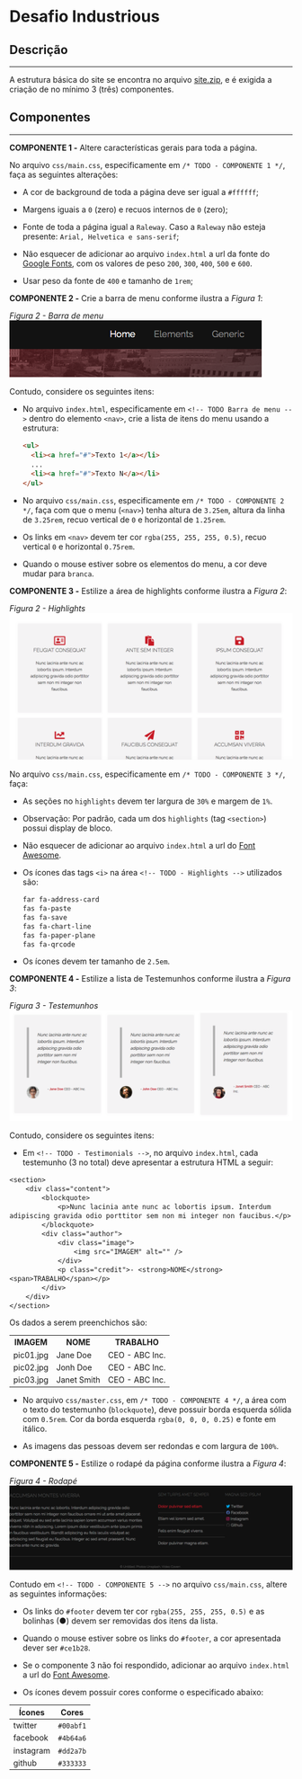 # Desafio Industrious

## Descrição
---

A estrutura básica do site se encontra no arquivo [site.zip](site.zip), e é exigida a criação de no mínimo 3 (três) componentes.

## Componentes
---

**COMPONENTE 1 -** Altere características gerais para toda a página.

No arquivo `css/main.css`, especificamente em `/* TODO - COMPONENTE 1 */`, faça as seguintes alterações:

* A cor de background de toda a página deve ser igual a `#ffffff`;

* Margens iguais a `0` (zero) e recuos internos de `0` (zero);

* Fonte de toda a página igual a `Raleway`. Caso a `Raleway` não esteja presente: `Arial, Helvetica e sans-serif`;

* Não esquecer de adicionar ao arquivo `index.html` a url da fonte do [Google Fonts](https://fonts.google.com/), com os valores de peso `200`, `300`, `400`, `500` e `600`.

* Usar peso da fonte de `400` e tamanho de `1rem`;

**COMPONENTE 2 -** Crie a barra de menu conforme ilustra a *Figura 1*: 

*Figura 2 - Barra de menu*<br>
![](assets/menu.png)

Contudo, considere os seguintes itens:

* No arquivo `index.html`, especificamente em `<!-- TODO Barra de menu -->` dentro do elemento `<nav>`, crie a lista de itens do menu usando a estrutura:

  ```html
  <ul>
    <li><a href="#">Texto 1</a></li>
    ...
    <li><a href="#">Texto N</a></li>
  </ul>
  ```

* No arquivo `css/main.css`, especificamente em `/* TODO - COMPONENTE 2 */`, faça com que o menu (`<nav>`) tenha altura de `3.25em`, altura da linha de `3.25rem`, recuo vertical de `0` e horizontal de `1.25rem`.

* Os links em `<nav>` devem ter cor `rgba(255, 255, 255, 0.5)`, recuo vertical `0` e horizontal `0.75rem`.

* Quando o mouse estiver sobre os elementos do menu, a cor deve mudar para `branca`.

**COMPONENTE 3 -** Estilize a área de highlights conforme ilustra a *Figura 2*:

*Figura 2 - Highlights*<br>
![](assets/highlights.png)

No arquivo `css/main.css`, especificamente em `/* TODO - COMPONENTE 3 */`, faça:

* As seções no `highlights` devem ter largura de `30%` e margem de `1%`.

* Observação: Por padrão, cada um dos `highlights` (tag `<section>`) possui display de bloco.

* Não esquecer de adicionar ao arquivo `index.html` a url do [Font Awesome](https://fontawesome.com).

* Os ícones das tags `<i>` na área `<!-- TODO - Highlights -->` utilizados são:

  ```
  far fa-address-card
  fas fa-paste
  fas fa-save
  fas fa-chart-line
  fas fa-paper-plane
  fas fa-qrcode
  ```
* Os ícones devem ter tamanho de `2.5em`.

**COMPONENTE 4 -** Estilize a lista de Testemunhos conforme ilustra a *Figura 3*:

*Figura 3 - Testemunhos*<br>
![](assets/testimonials.png)

Contudo, considere os seguintes itens:

* Em `<!-- TODO - Testimonials -->`, no arquivo `index.html`, cada testemunho (3 no total) deve apresentar a estrutura HTML a seguir:

```
<section>
	<div class="content">
		<blockquote>
			<p>Nunc lacinia ante nunc ac lobortis ipsum. Interdum adipiscing gravida odio porttitor sem non mi integer non faucibus.</p>
		</blockquote>
		<div class="author">
			<div class="image">
				<img src="IMAGEM" alt="" />
			</div>
			<p class="credit">- <strong>NOME</strong> <span>TRABALHO</span></p>
		</div>
	</div>
</section>
```
Os dados a serem preenchichos são:

<table>
  <tr>
    <th>IMAGEM</th>
    <th>NOME</th>
    <th>TRABALHO</th>
  </tr>
  <tr>
    <td>pic01.jpg</td>
    <td>Jane Doe</td>
    <td>CEO - ABC Inc.</td>
  </tr>
  <tr>
    <td>pic02.jpg</td>
    <td>Jonh Doe</td>
    <td>CEO - ABC Inc.</td>
  </tr>
  <tr>
    <td>pic03.jpg</td>
    <td>Janet Smith</td>
    <td>CEO - ABC Inc.</td>
  </tr>    
</table>

* No arquivo `css/master.css`, em `/* TODO - COMPONENTE 4 */`, a área com o texto do testemunho (`blockquote`), deve possuir borda esquerda sólida com `0.5rem`. Cor da borda esquerda `rgba(0, 0, 0, 0.25)` e fonte em itálico.

* As imagens das pessoas devem ser redondas e com largura de `100%`.

**COMPONENTE 5 -** Estilize o rodapé da página conforme ilustra a *Figura 4*:

*Figura 4 - Rodapé*<br>
![](assets/footer.png)

Contudo em `<!-- TODO - COMPONENTE 5 -->` no arquivo `css/main.css`, altere as seguintes informações:

* Os links do `#footer` devem ter cor `rgba(255, 255, 255, 0.5)` e as bolinhas (&#9679;) devem ser removidas dos itens da lista.

* Quando o mouse estiver sobre os links do `#footer`, a cor apresentada dever ser `#ce1b28`.

* Se o componente 3 não foi respondido, adicionar ao arquivo `index.html` a url do [Font Awesome](https://fontawesome.com).

* Os ícones devem possuir cores conforme o especificado abaixo:

| Ícones | Cores |
|-|-|
| twitter | `#00abf1` |
| facebook | `#4b64a6` |
| instagram | `#dd2a7b` |
| github | `#333333` |